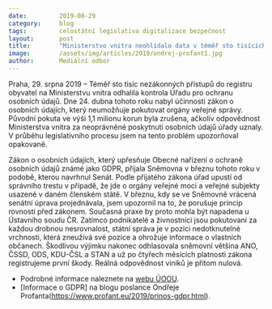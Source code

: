 ```yaml
---
date:         2019-08-29
category:     blog
tags:         celostátní legislativa digitalizace bezpečnost
layout:       post
title:        "Ministerstvo vnitra neohlídalo data v téměř sto tisících případech, pokuta mu ale nehrozí"
image:        /assets/img/articles/2019/ondrej-profant1.jpg
author:       Mediální odbor
---
```



Praha, 29. srpna 2019 – Téměř sto tisíc nezákonných přístupů do registru obyvatel na Ministerstvu vnitra odhalila kontrola Úřadu pro ochranu osobních údajů. Dne 24. dubna tohoto roku nabyl účinnosti zákon o osobních údajích, který neumožňuje pokutovat orgány veřejné správy. Původní pokuta ve výši 1,1 milionu korun byla zrušena, ačkoliv odpovědnost Ministerstva vnitra za neoprávněné poskytnutí osobních údajů úřady uznaly. V průběhu legislativního procesu jsem na tento problém upozorňoval opakovaně. 



Zákon o osobních údajích, který upřesňuje Obecné nařízení o ochraně osobních údajů známé jako GDPR, přijala Sněmovna v březnu tohoto roku v podobě, kterou navrhnul Senát. Podle přijatého zákona úřad upustí od správního trestu v případě, že jde o orgány veřejné moci a veřejné subjekty usazené v daném členském státě. V březnu, kdy se ve Sněmovně vrácená senátní úprava projednávala, jsem upozornil na to, že porušuje princip rovnosti před zákonem. Současná praxe by proto mohla být napadena u Ústavního soudu ČR. Zatímco podnikatelé a živnostníci jsou pokutovaní za každou drobnou nesrovnalost, státní správa je v pozici nedotknutelné vrchnosti, která zneužívá své pozice a ohrožuje informace o vlastních občanech. Škodlivou výjimku nakonec odhlasovala sněmovní většina ANO, ČSSD, ODS, KDU-ČSL a STAN a už po čtyřech měsících platnosti zákona registrujeme první škody. Reálná odpovědnost viníků je přitom nulová.



* Podrobné informace naleznete na [webu ÚOOU](https://www.uoou.cz/uoou-nemohl-udelit-pokutu-ministerstvu-neumoznuje-mu-to-zakon/d-35454/p1=1483?fbclid=IwAR2kxzAgh4Xi1W5ly7R7MTem5pQhCRnX3_qCBzlUppA2uYg5MlR836M6ZJE).
* [Informace o GDPR] na blogu poslance Ondřeje Profanta(https://www.profant.eu/2019/prinos-gdpr.html).
